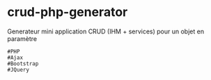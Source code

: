 # crud-php-generator

Generateur mini application CRUD (IHM + services) pour un objet en paramètre

```
#PHP
#Ajax
#Bootstrap 
#JQuery
```
